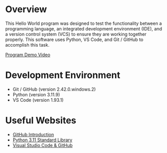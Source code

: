 # Overview

This Hello World program was designed to test the functionality between a programming language, an integrated development environment (IDE), and a version control system (VCS) to ensure they are working together properly. This software uses Python, VS Code, and Git / GitHub to accomplish this task.

[Program Demo Video](https://www.loom.com/share/24101450844946d3b8e720f3a0d5cd67?sid=8d50feee-716c-4588-86c2-a134ea9995ac)

# Development Environment

* Git / GitHub (version 2.42.0.windows.2)
* Python (version 3.11.9)
* VS Code (version 1.93.1)

# Useful Websites

* [GitHub Introduction](https://github.com/skills/introduction-to-github)
* [Python 3.11 Standard Library](https://docs.python.org/3.11/library/index.html)
* [Visual Studio Code & GitHub](https://code.visualstudio.com/docs/sourcecontrol/overview)
